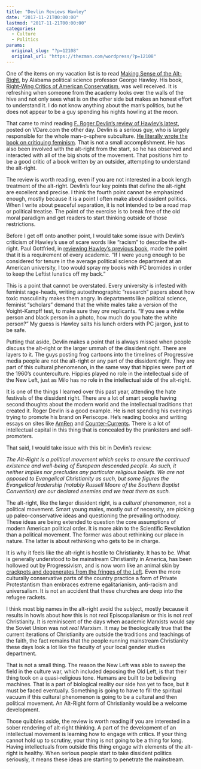 ```yaml
---
title: "Devlin Reviews Hawley"
date: "2017-11-21T00:00:00"
lastmod: "2017-11-21T00:00:00"
categories:
  - Culture
  - Politics
params:
  original_slug: "?p=12108"
  original_url: "https://thezman.com/wordpress/?p=12108"
---
```


One of the items on my vacation list is to read [Making Sense of the
Alt-Right](https://www.amazon.com/Making-Sense-Alt-Right-George-Hawley/dp/023118512X),
by Alabama political science professor George Hawley. His book,
[Right-Wing Critics of American
Conservatism](https://www.amazon.com/Right-Wing-Critics-American-Conservatism-George/dp/0700621938),
was well received. It is refreshing when someone from the academy looks
over the walls of the hive and not only sees what is on the other side
but makes an honest effort to understand it. I do not know anything
about the man’s politics, but he does not appear to be a guy spending
his nights howling at the moon.

That came to mind reading [F. Roger Devlin’s review of Hawley’s
latest](http://www.vdare.com/articles/prof-hawley-tries-to-present-alt-right-objectively-but-fails),
posted on VDare.com the other day. Devlin is a serious guy, who is
largely responsible for the whole man-o-sphere subculture. [He literally
wrote the book on critiquing
feminism](https://www.amazon.com/Sexual-Utopia-Power-Roger-Devlin/dp/1935965891).
That is not a small accomplishment. He has also been involved with the
alt-right from the start, so he has observed and interacted with all of
the big shots of the movement. That positions him to be a good critic of
a book written by an outsider, attempting to understand the alt-right.

The review is worth reading, even if you are not interested in a book
length treatment of the alt-right. Devlin’s four key points that define
the alt-right are excellent and precise. I think the fourth point cannot
be emphasized enough, mostly because it is a point I often make about
dissident politics. When I write about peaceful separation, it is not
intended to be a road map or political treatise. The point of the
exercise is to break free of the old moral paradigm and get readers to
start thinking outside of those restrictions.

Before I get off onto another point, I would take some issue with
Devlin’s criticism of Hawley’s use of scare words like “racism” to
describe the alt-right. Paul Gottfried, in [reviewing Hawley’s previous
book](http://www.vdare.com/articles/academe-finally-discovers-right-wing-critics-of-conservatism-inc-will-msm-be-next),
made the point that it is a requirement of every academic. “If I were
young enough to be considered for tenure in the average political
science department at an American university, I too would spray my books
with PC bromides in order to keep the Leftist lunatics off my back.”

This is a point that cannot be overstated. Every university is infested
with feminist rage-heads, writing autoethnographic “research” papers
about how toxic masculinity makes them angry. In departments like
political science, feminist “scholars” demand that the white males take
a version of the Voight-Kampff test, to make sure they *are* replicants.
“If you see a white person and black person in a photo, how much do you
hate the white person?” My guess is Hawley salts his lunch orders with
PC jargon, just to be safe.

Putting that aside, Devlin makes a point that is always missed when
people discuss the alt-right or the larger ummah of the dissident right.
There are layers to it. The guys posting frog cartoons into the
timelines of Progressive media people are not the alt-right or any part
of the dissident right. They are part of this cultural phenomenon, in
the same way that hippies were part of the 1960’s counterculture.
Hippies played no role in the intellectual side of the New Left, just as
Milo has no role in the intellectual side of the alt-right.

It is one of the things I learned over this past year, attending the
hate festivals of the dissident right. There are a lot of smart people
having second thoughts about the modern world and the intellectual
traditions that created it. Roger Devlin is a good example. He is not
spending his evenings trying to promote his brand on Periscope. He’s
reading books and writing essays on sites like
[AmRen](https://www.amren.com/) and
[Counter-Currents](https://www.counter-currents.com/). There is a lot of
intellectual capital in this thing that is concealed by the pranksters
and self-promoters.

That said, I would take issue with this bit in Devlin’s review:

*The Alt-Right is a political movement which seeks to ensure the
continued existence and well-being of European descended people. As
such, it neither implies nor precludes any particular religious beliefs.
We are not opposed to Evangelical Christianity as such, but some figures
the Evangelical leadership (notably Russell Moore of the Southern
Baptist Convention) are our declared enemies and we treat them as such.*

The alt-right, like the larger dissident right, is a *cultural*
phenomenon, not a political movement. Smart young males, mostly out of
necessity, are picking up paleo-conservative ideas and questioning the
prevailing orthodoxy. These ideas are being extended to question the
core assumptions of modern American political order. It is more akin to
the Scientific Revolution than a political movement. The former was
about rethinking our place in nature. The latter is about rethinking who
gets to be in charge.

It is why it feels like the alt-right is hostile to Christianity. It has
to be. What is generally understood to be mainstream Christianity in
America, has been hollowed out by Progressivism, and is now worn like an
animal skin by [crackpots and degenerates from the fringes of the
Left](https://www.churchmilitant.com/images/uploads/news_feature/2016-01-15-RP.jpg).
Even the more culturally conservative parts of the country practice a
form of Private Protestantism than embraces extreme egalitarianism,
anti-racism and universalism. It is not an accident that these churches
are deep into the refugee rackets.

I think most big names in the alt-right avoid the subject, mostly
because it results in howls about how this is not *real* Episcopalianism
or this is not *real* Christianity. It is reminiscent of the days when
academic Marxists would say the Soviet Union was not *real* Marxism. It
may be theologically true that the current iterations of Christianity
are outside the traditions and teachings of the faith, the fact remains
that the people running mainstream Christianity these days look a lot
like the faculty of your local gender studies department.

That is not a small thing. The reason the New Left was able to sweep the
field in the culture war, which included deposing the Old Left, is that
their thing took on a quasi-religious tone. Humans are built to be
believing machines. That is a part of biological reality our side has
yet to face, but it must be faced eventually. Something is going to have
to fill the spiritual vacuum if this cultural phenomenon is going to be
a cultural and then political movement. An Alt-Right form of
Christianity would be a welcome development.

Those quibbles aside, the review is worth reading if you are interested
in a sober rendering of alt-right thinking. A part of the development of
an intellectual movement is learning how to engage with critics. If your
thing cannot hold up to scrutiny, your thing is not going to be a thing
for long. Having intellectuals from outside this thing engage with
elements of the alt-right is healthy. When serious people start to take
dissident politics seriously, it means these ideas are starting to
penetrate the mainstream.

